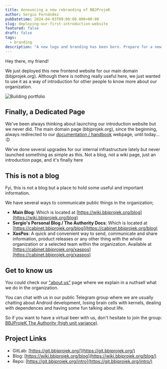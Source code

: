 ```yaml
---
title: Announcing a new rebranding of BBJProjeK
author: Sergio Fernández
pubDatetime: 2024-04-03T09:00:00.000+00:00
slug: deploying-our-first-introduction-website
featured: false
draft: false
tags:
  - branding
description: "A new logo and branding has been born. Prepare for a new generation of projects"
---
```


Hey there, my friend!

We just deployed this new frontend website for our main domain (bbjprojek.org). Although there is nothing really useful here, we just wanted to use it as a way of introduction for other people to know more about our organization.

![Building portfolio](https://satnaing.dev/_ipx/w_2048,q_75/https%3A%2F%2Fres.cloudinary.com%2Fnoezectz%2Fimage%2Fupload%2Fv1653050141%2FSatNaing%2Fblog_at_cafe_ei1wf4.jpg?url=https%3A%2F%2Fres.cloudinary.com%2Fnoezectz%2Fimage%2Fupload%2Fv1653050141%2FSatNaing%2Fblog_at_cafe_ei1wf4.jpg&w=2048&q=75)

## Finally, a Dedicated Page
We've been always thinking about launching our introduction website but we never did. The main domain page (bbjprojek.org), since the beginning, always redirected to our [documentation / handbook](https://wiki.bbjprojek.org) webpage, until today... :D

We've done several upgrades for our internal infrastructure lately but never launched something as simple as this. Not a blog, not a wiki page, just an introduction page, and it's finally here

## This is not a blog
Fyi, this is not a blog but a place to hold some useful and important information.

We have several ways to communicate public things in the organization;

- **Main Blog**: Which is located at [https://wiki.bbjprojek.org/blog](https://wiki.bbjprojek.org/blog)
- **Sergio's Personal Blog / The Authority Docs**: Which is located at [https://cabinet.bbjprojek.org/blog](https://cabinet.bbjprojek.org/blog)
- **XasPos**: A quick and convenient way to send, communicate and share information, product releases or any other thing with the whole organization or a selected team within the organization. Available at [https://cabinet.bbjprojek.org/xaspos](https://cabinet.bbjprojek.org/xaspos)

## Get to know us
You could check our ["about us"](/about) page where we explain in a nuthsell what we do in the organization.

You can chat with us in our public Telegram group where we are usually chatting about Android development, losing brain cells with kernels, dealing with dependences and having some fun talking about life.

So if you want to have a virtual beer with us, don't hesitate to join the group: [BBJProjeK The Authority (high unit variance)](https://t.me/bbjauthority).

## Project Links
- GitLab: [https://git.bbjprojek.org/](https://git.bbjprojek.org/)
- Blog: [https://wiki.bbjprojek.org/blog](https://wiki.bbjprojek.org/blog/)
- Repo: [https://git.bbjprojek.org/intro](https://git.bbjprojek.org/intro/)
